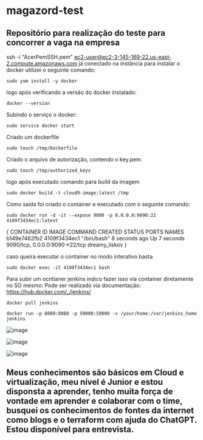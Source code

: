 # magazord-test
## Repositório para realização do teste para concorrer a vaga na empresa

ssh -i "AcerPemSSH.pem" ec2-user@ec2-3-145-169-22.us-east-2.compute.amazonaws.com
já conectado na instância para instalar o docker utilizei o seguinte comando:
```
sudo yum install -y docker
```

logo após verificando a versão do docker instalado: 
```
docker --version
```

Subindo o serviço o docker:
```
sudo service docker start
```

Criado um dockerfile
```
sudo touch /tmp/Dockerfile
```

Criado o arquivo de autorização, contendo o key.pem
```
sudo touch /tmp/authorized_keys
```

logo após executado comando para build da imagem
```
sudo docker build -t cloud9-image:latest /tmp
```

Como saída foi criado o container e executado com o seguinte comando:

```
sudo docker run -d -it --expose 9090 -p 0.0.0.0:9090:22 4109f3434ec1:latest
```

{
CONTAINER ID   IMAGE          COMMAND       CREATED         STATUS         PORTS                            NAMES
b149e7462fb2   4109f3434ec1   "/bin/bash"   8 seconds ago   Up 7 seconds   9090/tcp, 0.0.0.0:9090->22/tcp   dreamy_liskov
}

caso queira executar o container no modo interativo basta
```
sudo docker exec -it 4109f3434ec1 bash
```

Para subir um ocntianer jenkins indico fazer isso via container diretamente no SO mesmo:
Pode ser realizado via documentação: https://hub.docker.com/_/jenkins/
```
docker pull jenkins
```
```
docker run -p 8080:8080 -p 50000:50000 -v /your/home:/var/jenkins_home jenkins
```
![image](https://github.com/monickhahn/magazord-test/assets/105328816/ee9c68e2-d4f1-494e-bc06-76bcf502509e)

![image](https://github.com/monickhahn/magazord-test/assets/105328816/e7a17a81-103c-4007-abaa-5cf57c1d7b78)

![image](https://github.com/monickhahn/magazord-test/assets/105328816/f2969296-6d2a-4b43-be48-724cfb4857c5)


## Meus conhecimentos são básicos em Cloud e virtualização, meu nível é Junior e estou disponsta a aprender, tenho muita força de vontade em aprender e colaborar com o time, busquei os conhecimentos de fontes da internet como blogs e o terraform com ajuda do ChatGPT. Estou disponível para entrevista.
